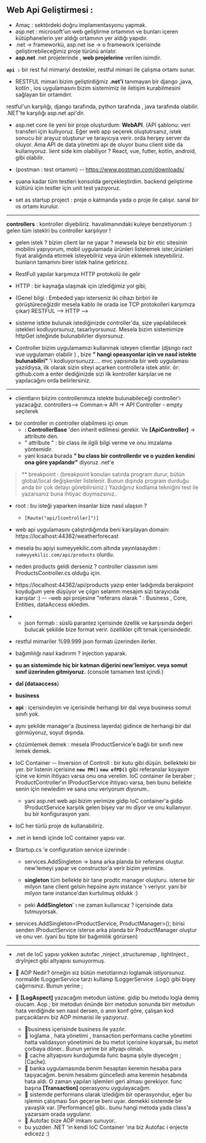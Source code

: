 
## Web Api Geliştirmesi : 

- Amaç : sektördeki doğru implamentasyonu yapmak.
- asp.net : microsoft'un web geliştirme ortamının ve bunları içeren kütüphanelerin yer aldığı ortamının yer aldığı yapıdır.
- .net -> frameworkü,  asp.net ise -> o framework içerisinde geliştirrebileceğimiz proje türünü anlatır.
- **asp.net** .net projelerinde , **web projelerine** verilen isimdir.

**`api :`** bir rest ful mimariyi destekler, restful mimari ile çalışma ortamı sunar.  
- RESTFUL mimari bizim geliştirdiğmiz **.net'i** tanımayan bir django ,java, kotlin , ios uygulamasını bizim sistemimiz ile iletişim kurabilmesini  sağlayan bir ortamdırr.

restful'un karşılığı, django tarafında, python tarafında , java tarafında olabilir.  .NET'te karşılığı asp.net api'dir.


- asp.net core ile yeni bir proje oluşturdum:  **WebAPI**.  (API şablonu: veri transferi için kullıyoruz. Eğer web app seçerek oluştutrsanız, istek sonucu bir arayuz oluşturur
ve tarayıcıya verir. orda herşey server da oluyor. Ama API de data yönetimi api de oluyor bunu client side da kullanıyoruz. 
lient side kim olabiliyor ? React, vue, futter, kotlin, android, gibi olabilir.

- (postman : test ortamım) -- https://www.postman.com/downloads/
- şuana kadar tüm testleri konsolda gerçekleştirdim. backend geliştirme kültürü için testler için unit test yazıyoruz.
- set as startup project : proje o katmanda yada o proje ile çalışır. sanal bir ııs ortamı kurulur. 
----
**controllers** : kontroller diyebiliriz. havalimanındaki kuleye benzetiyorum :) gelen tüm isteklri bu controller karşılıyor ! 

- gelen istek ?  bizim client lar ne yapar ?  mewsela biz bir etic sitesinin mobilini yapıyorum, mobil uygulamada ürünleri listelemek ister,ürünleri fiyat aralığında etirmek isteyebilriiz veya ürün eklemek isteyebiliriz. bunların tamamını birer istek haline getiricez. 
- RestFull yapılar karşımıza HTTP protokolü ile gelir
- HTTP : bir kaynağa ulaşmak için izlediğimiz yol gibi;  
- (Genel bilgi : Embeded yapı isterseniz iki cihazı birbiri ile görüştüreceğizdir mesela kablo ile orada ise  TCP protokolleri karşımıza çıkar)
RESTFUL --> HTTP --> 

- sisteme istkte bulunak istediğinizde controller'da, size yapılabilecek istekleri kodluyorsunuz, tasarlıyorsunuz.  Mesela bizim sistemimize httpGet isteğinde bulunabilirler diyorsunuz.
- Controller bizim uygulamamızı kullanmak isteyen clientlar (djsngo ract vue uygulamarı olabilir ) , bize **" hangi opeasyonlar için ve nasıl istekte bulunabiliri"** 'i kodluyorsunuzz....  mvc yapısında bir web uygulaması yazıldıysa, ilk olarak sizin siteyi açarken controllera istek atılır. ör:  github.com a  enter dediğinizde sizi ilk kontroller karşılar.ve ne yapılacağını orda belirlersiniz.

-----
- clientların biizim controllerımıza istekte bulunabileceği  controller'ı yazacağız.
controllers--> Comman-> API -> API Controller - empty seçilerek

* bir controller ın controller olabilmesi içi onun
  -  **: ControllerBase** 'den inherit edilmesi gerekir. Ve  **[ApiController]**  -> attribute den.
  - " attribute " : bir class ile ilgili bilgi verme ve onu imzalama yöntemidir.
  - yani kısaca burada **" bu class bir controllerdır ve o yuzden kendini ona göre yapılandır"**  diyoruz .net'e  


> ** breakpoint : (breakpoint konulan satırda program durur, bütün global/local değişkenler listelenir. Bunun dışında program durduğu
> anda bir çok detayı görebilirsiniz.) Yazdığınız kodlama tekniğini test
> ile yazarsanız buna ihtiyac duymazsınız..

- root : bu isteği yaparken insanlar bize nasıl ulaşsın ?
	-     [Route("api/[controller]")]
 - web  api uygulamasını çalıştırdığımda beni karşılayan domain:  https://localhost:44362/weatherforecast
 -  mesela bu apiyi  sumeyyekilic.com altında yayınlasaydım : `sumeyyekilic.com/api/products` olurdu.
 - neden products geldi derseniz ? controller classının ismi ProductsController.cs olduğu için.
 - https://localhost:44362/api/products  yazıp enter ladığımda berakpoint koyduğum yere düşüyor ve çılgın selamm mesajım sizi tarayıcıda karışılar :)
--
-web api projesine  "referans olarak " :  Business , Core, Entities, dataAccess ekledim.

  - - json formatı : süslü parantez içerisinde özellik ve karşısında değeri bulucak şekilde bize format verir. özellikler çift tırnak içerisindedir.
- restful mimariler %99.999 json formatı üzerinden ilerler.
- bağımlılığı nasıl kadırırm ?  injection yaparak.

- **şu an sistemimde hiç bir katman diğerini new'lemiyor. veya somut sınıf üzerinden gitmiyoruz.** (console tamamen test içindi.)
-  **dal (dataaccess**)
- **business**
- **api**  : içerisindeyim ve içerisinde herhangi bir dal veya business somut sınıfı yok.
- aynı şekilde manager'a (business layerda) gidince de herhangi bir dal görmüyoruz, soyut dışında.

- çözümlemek demek :  mesela IProductService'e bağlı bir sınıfı new lemek demek.
- IoC Container -- Inversion of Controll   : bir kutu gibi düşün. bellekteki bir yer. bir listenin içerisine **`new PM()` `new efPD()`** gibi referanslar koyayım içine ve kimin ihtiyacı varsa onu ona verelim.   IoC container ile beraber ; ProductController'ın IProductService ihtiyacı varsa,  ben bunu bellekte senin için newledim ve sana onu veriyorum diyorum..
	- yani asp.net web api  bizim yerimize gidip  IoC container'a gidip IProductService  karşılık gelen bişey var mı diyor ve onu kullanıyor. bu bir konfigurasyon yani.


- IoC her türlü proje de kullanabiliriz.
- .net in kendi içinde  IoC container yapısı var.

- Startup.cs 'e configuration service üzerinde :
	- services.AddSingleton  ->  bana arka planda bir referans oluştur. new'lemeyi yapar ve constructor'a verir bizim yerimize.

	- **singleton** tüm bellekte bir tane prodtc manager oluşturu. isterse bir milyon tane client gelsin hepsine aynı instance 'ı veriyor. yani bir milyon tane instance'dan kurtulmuş oldukk :)
	- peki **AddSingleton**' ı ne zaman kullanıcaz ?  içerisinde data tutmuyorsak.
-  services.AddSingleton<IProductService, ProductManager>();
birisi senden IProductService isterse arka planda bir ProductManager oluştur ve onu ver. (yani bu tipte bir bağımlılık görürsen)

---

- .net de IoC yapısı yokken autofac ,ninject ,structuremap , lightInject , dryInject gibi altyapısı sunuyormuş.


-   :flashlight: AOP  Nedir?   örneğin siz bütün metotlarınızı loglamak istiyorsunuz. normalde  ILoggerService tarzı kullanıp  ILoggerService .Log() gibi bişey çağırrısınız. Bunun yerine ;
- :star2: **[LogAspect]** yazacağım metodun üstüne. gidip bu metodu logla  demiş olucam.  Aop ; bir metodun önünde birr metodun sonunda  birr metodun hata verdiğinde sen nasıl dersen, o anın konf göre, çalışan kod parçacıklarını biz AOP  mimarisi ile yazıyoruz.
   -  :star2:business içerisinde business ile yazılır. 
   -  :star2: loglama , hata yönetimi , transaction performans cache yönetimi hatta validasyon yönetimini de bu metot içerisine koyarsak, bu metot çorbaya döner.. Bunun yerine bir altyapı olmalı.
   -  :star2: cache altyapısını kurduğumda func başına şöyle diyeceğm ; [Cache].   
  -  :star2: banka uygulamasında benim hesaptan keremin hesaba para taşıyacağım.  benim hesabımı güncelledi ama keremin hesabında hata aldı. O zaman yapılan işlemleri geri alması gerekiyor. func başına  **[Transaction]** operasyonu uygulayacağım.
  -   :star2: sistemde performans olarak izlediğim bir operasyondur, eğer bu işlemin çalışması 5sn geçerse beni uyar. demekki sistemde bir yavaşlık var. [Performance]  gibi.. bunu hangi metoda yada class'a yazarsam orada uygulanır. 
  -   :star2: Autofac bize AOP imkanı sunuyor.. 
  - bu yuzden .NET 'in kendi IoC Container 'ına biz Autofac i enjecte edicezz :)
